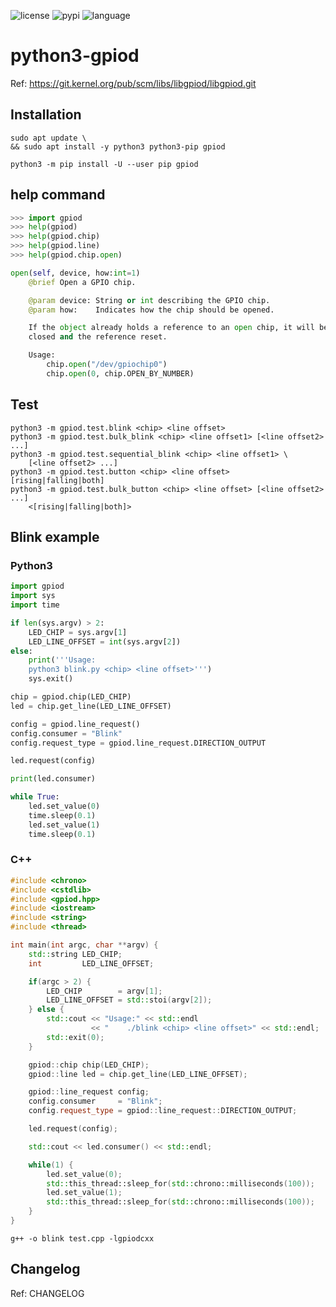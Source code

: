 ![license](https://img.shields.io/github/license/hhk7734/python3-gpiod)
![pypi](https://img.shields.io/pypi/v/gpiod)
![language](https://img.shields.io/github/languages/top/hhk7734/python3-gpiod)

# python3-gpiod

Ref: <a href="https://git.kernel.org/pub/scm/libs/libgpiod/libgpiod.git" target=_blank>https://git.kernel.org/pub/scm/libs/libgpiod/libgpiod.git</a>

## Installation

```shell
sudo apt update \
&& sudo apt install -y python3 python3-pip gpiod
```

```shell
python3 -m pip install -U --user pip gpiod
```

## help command

```python
>>> import gpiod
>>> help(gpiod)
>>> help(gpiod.chip)
>>> help(gpiod.line)
>>> help(gpiod.chip.open)

open(self, device, how:int=1)
    @brief Open a GPIO chip.

    @param device: String or int describing the GPIO chip.
    @param how:    Indicates how the chip should be opened.

    If the object already holds a reference to an open chip, it will be
    closed and the reference reset.

    Usage:
        chip.open("/dev/gpiochip0")
        chip.open(0, chip.OPEN_BY_NUMBER)
```

## Test

```shell
python3 -m gpiod.test.blink <chip> <line offset>
python3 -m gpiod.test.bulk_blink <chip> <line offset1> [<line offset2> ...]
python3 -m gpiod.test.sequential_blink <chip> <line offset1> \
    [<line offset2> ...]
python3 -m gpiod.test.button <chip> <line offset> [rising|falling|both]
python3 -m gpiod.test.bulk_button <chip> <line offset> [<line offset2> ...]
    <[rising|falling|both]>
```

## Blink example

### Python3

```python
import gpiod
import sys
import time

if len(sys.argv) > 2:
    LED_CHIP = sys.argv[1]
    LED_LINE_OFFSET = int(sys.argv[2])
else:
    print('''Usage:
    python3 blink.py <chip> <line offset>''')
    sys.exit()

chip = gpiod.chip(LED_CHIP)
led = chip.get_line(LED_LINE_OFFSET)

config = gpiod.line_request()
config.consumer = "Blink"
config.request_type = gpiod.line_request.DIRECTION_OUTPUT

led.request(config)

print(led.consumer)

while True:
    led.set_value(0)
    time.sleep(0.1)
    led.set_value(1)
    time.sleep(0.1)
```

### C++

```c++
#include <chrono>
#include <cstdlib>
#include <gpiod.hpp>
#include <iostream>
#include <string>
#include <thread>

int main(int argc, char **argv) {
    std::string LED_CHIP;
    int         LED_LINE_OFFSET;

    if(argc > 2) {
        LED_CHIP        = argv[1];
        LED_LINE_OFFSET = std::stoi(argv[2]);
    } else {
        std::cout << "Usage:" << std::endl
                  << "    ./blink <chip> <line offset>" << std::endl;
        std::exit(0);
    }

    gpiod::chip chip(LED_CHIP);
    gpiod::line led = chip.get_line(LED_LINE_OFFSET);

    gpiod::line_request config;
    config.consumer     = "Blink";
    config.request_type = gpiod::line_request::DIRECTION_OUTPUT;

    led.request(config);

    std::cout << led.consumer() << std::endl;

    while(1) {
        led.set_value(0);
        std::this_thread::sleep_for(std::chrono::milliseconds(100));
        led.set_value(1);
        std::this_thread::sleep_for(std::chrono::milliseconds(100));
    }
}
```

```shell
g++ -o blink test.cpp -lgpiodcxx
```

## Changelog

Ref: CHANGELOG
